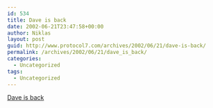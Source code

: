 ```yaml
---
id: 534
title: Dave is back
date: 2002-06-21T23:47:58+00:00
author: Niklas
layout: post
guid: http://www.protocol7.com/archives/2002/06/21/dave-is-back/
permalink: /archives/2002/06/21/dave_is_back/
categories:
  - Uncategorized
tags:
  - Uncategorized
---
```

<div class='microid-c0738f320dd1d9153a09e6dfdc266bd4cd10ee65'>
  <p>
    <a href="http://scriptingnews.userland.com/backissues/2002/06/21#l9f936dddd6b406ca965223d80e7c8aff">Dave is back</a>
  </p>
</div>
